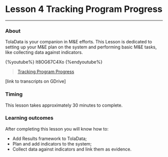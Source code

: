 # Lesson 4 Tracking Program Progress

---

### About

TolaData is your companion in M&E efforts. This Lesson is dedicated to setting up your M&E plan on the system and performing basic M&E tasks, like collecting data against indicators.

{%youtube%} lt8OG67C4Xo {%endyoutube%}  
> [Tracking Program Progress](https://www.youtube.com/embed/lt8OG67C4Xo?rel=0)


\[link to transcripts on GDrive\]

### Timing

This lesson takes approximately 30 minutes to complete.

### Learning outcomes

After completing this lesson you will know how to:

* Add Results framework to TolaData;
* Plan and add indicators to the system;
* Collect data against indicators and link them as evidence.



